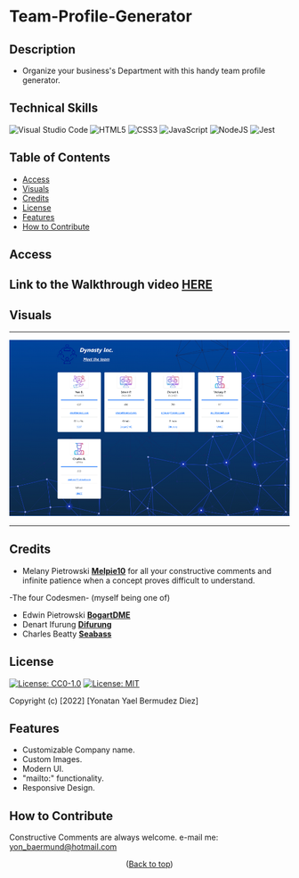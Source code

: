 # Team-Profile-Generator

<a id="top"></a>

## Description

- Organize your business's Department with this handy team profile generator. 


## Technical Skills

![Visual Studio Code](https://img.shields.io/badge/Visual%20Studio%20Code-0078d7.svg?style=for-the-badge&logo=visual-studio-code&logoColor=white)
![HTML5](https://img.shields.io/badge/html5-%23E34F26.svg?style=for-the-badge&logo=html5&logoColor=white)
![CSS3](https://img.shields.io/badge/css3-%231572B6.svg?style=for-the-badge&logo=css3&logoColor=white)
![JavaScript](https://img.shields.io/badge/javascript-%23323330.svg?style=for-the-badge&logo=javascript&logoColor=%23F7DF1E)
![NodeJS](https://img.shields.io/badge/node.js-6DA55F?style=for-the-badge&logo=node.js&logoColor=white)
	![Jest](https://img.shields.io/badge/-jest-%23C21325?style=for-the-badge&logo=jest&logoColor=white)

## Table of Contents

- [Access](#access)
- [Visuals](#visuals)
- [Credits](#credits)
- [License](#license)
- [Features](#features)
- [How to Contribute](#how-to-contribute)

## Access

## Link to the Walkthrough video [**HERE**](https://www.youtube.com/watch?v=TDbqjAb7Y8w)

## Visuals

---

![Alt fullsite](./dist/images/TPG-FullScreenshot.png)

---

## Credits

- Melany Pietrowski [**Melpie10**](https://github.com/Melpie10) for all your constructive 
comments and infinite patience when a concept proves difficult to understand.

-The four Codesmen- (myself being one of)
- Edwin Pietrowski [**BogartDME**](https://github.com/BogartDME)
- Denart Ifurung [**Difurung**](https://github.com/Difurung)
- Charles Beatty [**Seabass**](https://github.com/beattycharles)

## License

[![License: CC0-1.0](https://licensebuttons.net/l/zero/1.0/80x15.png)](http://creativecommons.org/publicdomain/zero/1.0/)
[![License: MIT](https://img.shields.io/badge/License-MIT-yellow.svg)](https://opensource.org/licenses/MIT)




Copyright (c) [2022] [Yonatan Yael Bermudez Diez]


## Features

- Customizable Company name.
- Custom Images.
- Modern UI.
- "mailto:" functionality.
- Responsive Design.


## How to Contribute

Constructive Comments are always welcome. e-mail me: yon_baermund@hotmail.com

<p align="middle">(<a href="#top">Back to top</a>)</p>
